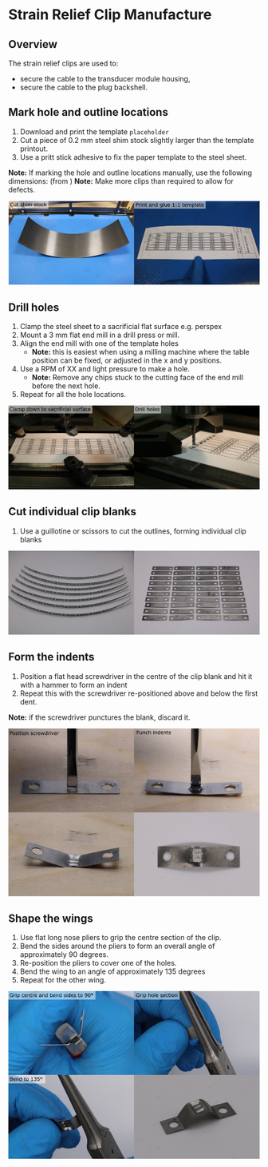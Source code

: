 # Strain Relief Clip Manufacture

## Overview

The strain relief clips are used to:
* secure the cable to the transducer module housing,
* secure the cable to the plug backshell.

## Mark hole and outline locations

1. Download and print the template `placeholder`
2. Cut a piece of 0.2 mm steel shim stock slightly larger than the template printout.
3. Use a pritt stick adhesive to fix the paper template to the steel sheet.

**Note:** If marking the hole and outline locations manually, use the following dimensions: (from )
**Note:** Make more clips than required to allow for defects.

![strain-relief-clip-template](img/strain-relief-clip/strain-relief-clip-template.png)


## Drill holes

1. Clamp the steel sheet to a sacrificial flat surface e.g. perspex
2. Mount a 3 mm flat end mill in a drill press or mill.
3. Align the end mill with one of the template holes
    * **Note:** this is easiest when using a milling machine where the table position can be fixed, or adjusted in the x and y positions.
3. Use a RPM of XX and light pressure to make a hole.
    * **Note:** Remove any chips stuck to the cutting face of the end mill before the next hole.
4. Repeat for all the hole locations.

![drill-holes](img/strain-relief-clip/drill-holes.png)

## Cut individual clip blanks

1. Use a guillotine or scissors to cut the outlines, forming individual clip blanks

![cut-blanks](img/strain-relief-clip/cut-blanks.png)

## Form the indents

1. Position a flat head screwdriver in the centre of the clip blank and hit it with a hammer to form an indent
2. Repeat this with the screwdriver re-positioned above and below the first dent.

**Note:** if the screwdriver punctures the blank, discard it.

![form-indents](img/strain-relief-clip/form-indents.png)


## Shape the wings

1. Use flat long nose pliers to grip the centre section of the clip.
2. Bend the sides around the pliers to form an overall angle of approximately 90 degrees.
3. Re-position the pliers to cover one of the holes.
4. Bend the wing to an angle of approximately 135 degrees
5. Repeat for the other wing.

![form-wings](img/strain-relief-clip/form-wings.png)
